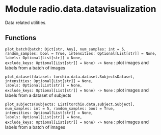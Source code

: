 Module radio.data.datavisualization
===================================
Data related utilities.

Functions
---------

    
`plot_batch(batch: Dict[str, Any], num_samples: int = 5, random_samples: bool = True, intensities: Optional[List[str]] = None, labels: Optional[List[str]] = None, exclude_keys: Optional[List[str]] = None) ‑> None`
:   plot images and labels from a batch of images

    
`plot_dataset(dataset: torchio.data.dataset.SubjectsDataset, intensities: Optional[List[str]] = None, labels: Optional[List[str]] = None, exclude_keys: Optional[List[str]] = None) ‑> None`
:   plot images and labels from a dataset of subjects

    
`plot_subjects(subjects: List[torchio.data.subject.Subject], num_samples: int = 5, random_samples: bool = True, intensities: Optional[List[str]] = None, labels: Optional[List[str]] = None, exclude_keys: Optional[List[str]] = None) ‑> None`
:   plot images and labels from a batch of images